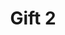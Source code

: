 ---
layout: gift
permalink: /gifts/gift_2
title: "Gift 2"
imagePath: /assets/images/box-2.jpg
shortDescription: "Gift 2 short description"
description: "Some amazing description"
---